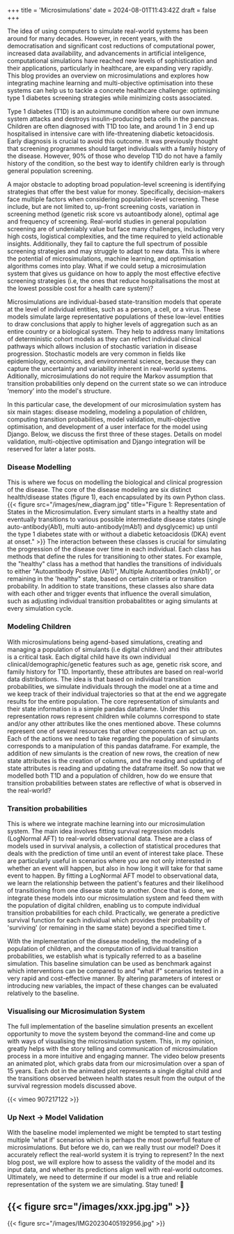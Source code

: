 +++
title = 'Microsimulations'
date = 2024-08-01T11:43:42Z
draft = false
+++

The idea of using computers to simulate real-world systems has been around for many decades. However, in recent years, with the democratisation and significant cost reductions of computational power, increased data availability, and advancements in artificial inteligence, computational simulations have reached new levels of sophistication and their applications, particularly in healthcare, are expanding very rapidly. This blog provides an overview on microsimulations and explores how integrating machine learning and multi-objective optimisation into these systems can help us to tackle a concrete healthcare challenge: optimising type 1 diabetes screening strategies while minimizing costs associated.

Type 1 diabetes (T1D) is an autoimmune condition where our own immune system attacks and destroys insulin-producing beta cells in the pancreas. Children are often diagnosed with T1D too late, and around 1 in 3 end up hospitalised in intensive care with life-threatening diabetic ketoacidosis. Early diagnosis is crucial to avoid this outcome. It was previously thought that screening programmes should target individuals with a family history of the disease. However, 90% of those who develop T1D do not have a family history of the condition, so the best way to identify children early is through general population screening.

A major obstacle to adopting broad population-level screening is identifying strategies that offer the best value for money. Specifically, decision-makers face multiple factors when considering population-level screening. These include, but are not limited to, up-front screening costs, variation in screening method (genetic risk score vs autoantibody alone), optimal age and frequency of screening. Real-world studies in general population screening are of undeniably value but face many challenges, including very high costs, logistical complexities, and the time required to yield actionable insights. Additionally, they fail to capture the full spectrum of possible screening strategies and may struggle to adapt to new data. This is where the potential of microsimulations, machine learning, and optimisation algorithms comes into play. What if we could setup a microsimulation system that gives us guidance on how to apply the most effective efective screening strategies (i.e, the ones that reduce hospitalisations the most at the lowest possible cost for a health care system)?

Microsimulations are individual-based state-transition models that operate at the level of individual entities, such as a person, a cell, or a virus. These models simulate large representative populations of these low-level entities to draw conclusions that apply to higher levels of aggregation such as an entire country or a biological system. They help to address many limitations of deterministic cohort models as they can reflect individual clinical pathways which allows inclusion of stochastic variation in disease progression. Stochastic models are very common in fields like epidemiology, economics, and environmental science, because they can capture the uncertainty and variability inherent in real-world systems. Aditionally, microsimulations do not require the Markov assumption that transition probabilities only depend on the current state so we can introduce ‘memory’ into the model's structure. 

In this particular case, the development of our microsimulation system has six main stages: disease modeling, modeling a population of children, computing transition probabilities, model validation, multi-objective optimisation, and development of a user interface for the model using Django. Below, we discuss the first three of these stages. Details on model validation, multi-objective optimisation and Django integration will be reserved for later a later posts. 

### Disease Modelling

This is where we focus on modelling the biological and clinical progression of the disease. The core of the disease modeling are six distinct health/disease states (figure 1), each encapsulated by its own Python class.
{{< figure src="/images/new_diagram.jpg" title="Figure 1: Representation of States in the Microsimulation. Every simulant starts in a healthy state and eventually transitions to various possible intermediate disease states (single auto-antibody(Ab1), multi auto-antibody(mAb1) and dysglycemic) up until the type 1 diabetes state with or without a diabetic ketoacidosis (DKA) event at onset." >}}
The interaction between these classes is crucial for simulating the progression of the disease over time in each individual. Each class has methods that define the rules for transitioning to other states. For example, the "healthy" class has a method that handles the transitions of individuals to either "Autoantibody Positive (Ab1)", Multiple Autoantibodies (mAb1)', or remaining in the 'healthy" state, based on certain criteria or transition probability. In addition to state transitions, these classes also share data with each other and trigger events that influence the overall simulation, such as adjusting individual transition probabalitites or aging simulants at every simulation cycle. 

### Modeling Children

With microsimulations being agend-based simulations, creating and managing a population of simulants (i.e digital children) and their attributes is a critical task. Each digital child have its own individual clinical/demographic/genetic features such as age, genetic risk score, and family history for T1D. Importantly, these attributes are based on real-world data distributions. The idea is that based on individual transition probabilities, we simulate individuals through the model one at a time and we keep track of their individual trajectories so that at the end we aggregate results for the entire population. The core representation of simulants and their state information is a simple pandas dataframe. Under this representation rows represent children while columns correspond to state and/or any other attributes like the ones mentioned above. These columns represent one of several resources that other components can act up on. Each of the actions we need to take regarding the population of simulants corresponds to a manipulation of this pandas dataframe. For example, the addition of new simulants is the creation of new rows, the creation of new state attributes is the creation of columns, and the reading and updating of state attributes is reading and updating the dataframe itself. So now that we modelled both T1D and a population of children, how do we ensure that transition probabilities between states are reflective of what is observed in the real-world?

### Transition probabilities 
This is where we integrate machine learning into our microsimulation system. The main idea involves fitting survival regression models (LogNormal AFT) to real-world observational data. These are a class of models used in survival analysis, a collection of statistical procedures that deals with the prediction of time until an event of interest take place. These are particularly useful in scenarios where you are not only interested in whether an event will happen, but also in how long it will take for that same event to happen. By fitting a LogNormal AFT model to observational data, we learn the relationship between the patient's features and their likelihood of transitioning from one disease state to another. Once that is done, we integrate these models into our microsimulation system and feed them with the population of digital children, enabling us to compute individual transition probabilities for each child. Practically, we generate a predictive survival function for each individual which provides their probability of 'surviving' (or remaining in the same state) beyond a specified time t. 

With the implementation of the disease modeling, the modeling of a population of children, and the computation of individual transition probabilities, we establish what is typically referred to as a baseline simulation. This baseline simulation can be used as benchmark against which interventions can be compared to and "what if" scenarios tested in a very rapid and cost-effective manner. By altering parameters of interest or introducing new variables, the impact of these changes can be evaluated relatively to the baseline.

### Visualising our Microsimulation System

The full implementation of the baseline simulation presents an excellent opportunity to move the system beyond the command-line and come up with ways of visualising the microsimulation system. This, in my opinion, greatly helps with the story telling and communication of microsimulation process in a more intuitive and engaging manner. The video below presents an animated plot, which grabs data from our microsimulation over a span of 15 years. Each dot in the animated plot represents a single digital child and the transitions observed between health states result from the output of the survival regression models discussed above. 

{{< vimeo 907217122 >}}

### Up Next -> Model Validation 

With the baseline model implemented we might be tempted to start testing multiple 'what if' scenarios which is perhaps the most powerfull feature of microsimulations. But before we do, can we really trust our model? Does it accurately reflect the real-world system it is trying to represent? In the next blog post, we will explore how to assess the validity of the model and its input data, and whether its predictions align well with real-world outcomes. Ultimately, we need to determine if our model is a true and reliable representation of the system we are simulating. Stay tuned! 🚀

{{< figure src="/images/xxx.jpg.jpg" >}}
 -------------------------------------------
 {{< figure src="/images/IMG20230405192956.jpg" >}}



